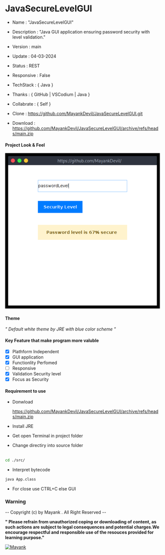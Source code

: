 # JavaSecureLevelGUI

- Name : "JavaSecureLevelGUI"

- Description : "Java GUI application ensuring password security with level validation."

- Version : main

- Update : 04-03-2024

- Status : REST

- Responsive : False

- TechStack : { Java }

- Thanks : { GitHub | VSCodium | Java }

- Collabrate : { Self }

- Clone : https://github.com/MayankDevil/JavaSecureLevelGUI.git

- Download : https://github.com/MayankDevil/JavaSecureLevelGUI/archive/refs/heads/main.zip

#### Project Look & Feel

![NETWORK_ERROR](./lib/img/secureLevel.png)

#### Theme

_" Default white theme by JRE with blue color scheme "_

#### Key Feature that make program more valuble

 - [x] Plathform Independent
 - [x] GUI application
 - [x] Functionlity Perfomed
 - [ ] Responsive
 - [x] Validation Security level
 - [x] Focus as Security

#### Requirement to use

-  Donwload

   <https://github.com/MayankDevil/JavaSecureLevelGUI/archive/refs/heads/main.zip>
   
-  Install JRE
   
-  Get open Terminal in project folder

-  Change directiry into source folder

```sh

cd ./src/

```

-  Interpret bytecode

```sh
java App.class
```

- For close use CTRL+C else GUI


### Warning

-- Copyright (c) by Mayank . All Right Reserved --

__" Please refrain from unauthorized coping or downloading of content, as such actions are subject to legal consequences and potential charges.We encourage respectful and responsible use of the resouces provided for learning purpose."__

[![Mayank](https://img.shields.io/badge/MayankDevil-FF0000?style=for-the-badge&logo=github&logoColor=white)](https://github.com/MayankDevil/)


